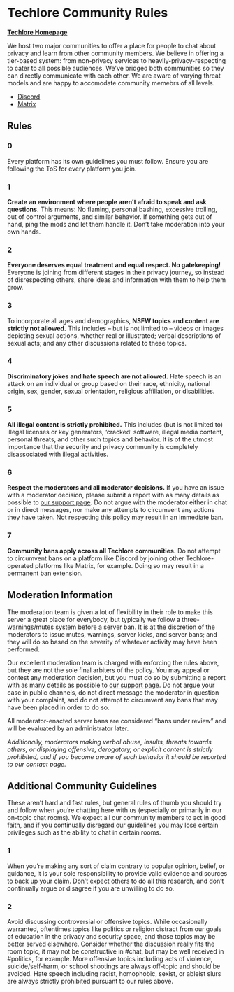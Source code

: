 # Techlore Community Rules
**[Techlore Homepage](https://techlore.tech)**

We host two major communities to offer a place for people to chat about privacy and learn from other community members. We believe in offering a tier-based system: from non-privacy services to heavily-privacy-respecting to cater to all possible audiences. We've bridged both communities so they can directly communicate with each other. We are aware of varying threat models and are happy to accomodate community memebrs of all levels.
 * [Discord](https://discord.techlore.tech)
 * [Matrix](https://matrix.techlore.tech)
 
 
## Rules
 
### 0
Every platform has its own guidelines you must follow. Ensure you are following the ToS for every platform you join.

### 1
**Create an environment where people aren’t afraid to speak and ask questions.** This means: No flaming, personal bashing, excessive trolling, out of control arguments, and similar behavior. If something gets out of hand, ping the mods and let them handle it. Don’t take moderation into your own hands.
 
### 2
**Everyone deserves equal treatment and equal respect. No gatekeeping!** Everyone is joining from different stages in their privacy journey, so instead of disrespecting others, share ideas and information with them to help them grow.
 
### 3
To incorporate all ages and demographics, **NSFW topics and content are strictly not allowed.** This includes – but is not limited to – videos or images depicting sexual actions, whether real or illustrated; verbal descriptions of  sexual acts; and any other discussions related to these topics.
 
### 4
**Discriminatory jokes and hate speech are not allowed.** Hate speech is an attack on an individual or group based on their race, ethnicity, national origin, sex, gender, sexual orientation, religious affiliation, or disabilities.
 
### 5
**All illegal content is strictly prohibited.** This includes (but is not limited to) illegal licenses or key generators, ‘cracked’ software, illegal media content, personal threats, and other such topics and behavior. It is of the utmost importance that the security and privacy community is completely disassociated with illegal activities.

### 6
**Respect the moderators and all moderator decisions.** If you have an issue with a moderator decision, please submit a report with as many details as possible to [our support page](https://techlore.tech/contact). Do not argue with the moderator either in chat or in direct messages, nor make any attempts to circumvent any actions they have taken. Not respecting this policy may result in an immediate ban.

### 7
**Community bans apply across all Techlore communities.** Do not attempt to circumvent bans on a platform like Discord by joining other Techlore-operated platforms like Matrix, for example. Doing so may result in a permanent ban extension.

## Moderation Information

The moderation team is given a lot of flexibility in their role to make this server a great place for everybody, but typically we follow a three-warnings/mutes system before a server ban. It is at the discretion of the moderators to issue mutes, warnings, server kicks, and server bans; and they will do so based on the severity of whatever activity may have been performed.

Our excellent moderation team is charged with enforcing the rules above, but they are not the sole final arbiters of the policy. You may appeal or contest any moderation decision, but you must do so by submitting a report with as many details as possible to [our support page](https://techlore.tech/contact). Do not argue your case in public channels, do not direct message the moderator in question with your complaint, and do not attempt to circumvent any bans that may have been placed in order to do so.

All moderator-enacted server bans are considered “bans under review” and will be evaluated by an administrator later.

*Additionally, moderators making verbal abuse, insults, threats towards others, or displaying offensive, derogatory, or explicit content is strictly prohibited, and if you become aware of such behavior it should be reported to our contact page.*

## Additional Community Guidelines

These aren’t hard and fast rules, but general rules of thumb you should try and follow when you’re chatting here with us (especially or primarily in our on-topic chat rooms). We expect all our community members to act in good faith, and if you continually disregard our guidelines you may lose certain privileges such as the ability to chat in certain rooms.

### 1 
When you’re making any sort of claim contrary to popular opinion, belief, or guidance, it is your sole responsibility to provide valid evidence and sources to back up your claim. Don’t expect others to do all this research, and don’t continually argue or disagree if you are unwilling to do so.

### 2
Avoid discussing controversial or offensive topics. While occasionally warranted, oftentimes topics like politics or religion distract from our goals of education in the privacy and security space, and those topics may be better served elsewhere. Consider whether the discussion really fits the room topic, it may not be constructive in #chat, but may be well received in #politics, for example. More offensive topics including acts of violence, suicide/self-harm, or school shootings are always off-topic and should be avoided. Hate speech including racist, homophobic, sexist, or ableist slurs are always strictly prohibited pursuant to our rules above.
